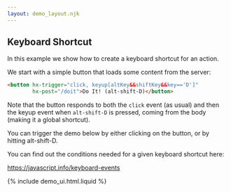 ```yaml
---
layout: demo_layout.njk
---
```

        
## Keyboard Shortcut

In this example we show how to create a keyboard shortcut for an action.

We start with a simple button that loads some content from the server:

```html
<button hx-trigger="click, keyup[altKey&&shiftKey&&key=='D']"
        hx-post="/doit">Do It! (alt-shift-D)</button>
```

Note that the button responds to both the `click` event (as usual) and then the keyup event when `alt-shift-D` is pressed, coming from the body (making it a global shortcut).

You can trigger the demo below by either clicking on the button, or by hitting alt-shift-D.

You can find out the conditions needed for a given keyboard shortcut here:

https://javascript.info/keyboard-events

{% include demo_ui.html.liquid %}

<script>

    //=========================================================================
    // Fake Server Side Code
    //=========================================================================

    // routes
    init("/init", function(request, params){
        return "<button style='font-size:20pt' hx-trigger='click, keyup[altKey&&shiftKey&&key==\"D\"] from:body'" +
                      " hx-post='/doit'>Do It! (alt-shift-D) </button>";
    });
    
    onPost("/doit", function (request, params) {
        return "Did it!";
    });

</script>
